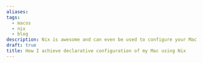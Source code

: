 ```yaml
---
aliases: 
tags:
  - macos
  - nix
  - blog
description: Nix is awesome and can even be used to configure your Mac. This is how I use it to configure my Mac.
draft: true
title: How I achieve declarative configuration of my Mac using Nix
---
```


